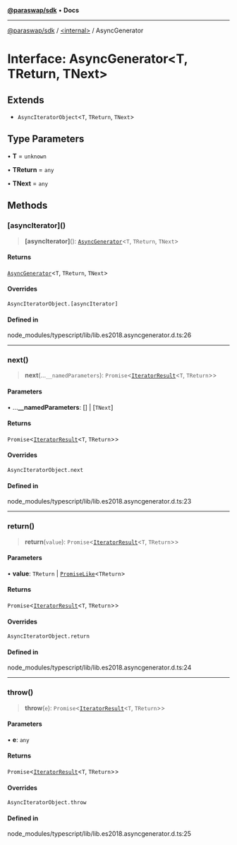 [**@paraswap/sdk**](../../README.md) • **Docs**

***

[@paraswap/sdk](../../globals.md) / [\<internal\>](../README.md) / AsyncGenerator

# Interface: AsyncGenerator\<T, TReturn, TNext\>

## Extends

- `AsyncIteratorObject`\<`T`, `TReturn`, `TNext`\>

## Type Parameters

• **T** = `unknown`

• **TReturn** = `any`

• **TNext** = `any`

## Methods

### \[asyncIterator\]()

> **\[asyncIterator\]**(): [`AsyncGenerator`](AsyncGenerator.md)\<`T`, `TReturn`, `TNext`\>

#### Returns

[`AsyncGenerator`](AsyncGenerator.md)\<`T`, `TReturn`, `TNext`\>

#### Overrides

`AsyncIteratorObject.[asyncIterator]`

#### Defined in

node\_modules/typescript/lib/lib.es2018.asyncgenerator.d.ts:26

***

### next()

> **next**(...`__namedParameters`): `Promise`\<[`IteratorResult`](../type-aliases/IteratorResult.md)\<`T`, `TReturn`\>\>

#### Parameters

• ...**\_\_namedParameters**: [] \| [`TNext`]

#### Returns

`Promise`\<[`IteratorResult`](../type-aliases/IteratorResult.md)\<`T`, `TReturn`\>\>

#### Overrides

`AsyncIteratorObject.next`

#### Defined in

node\_modules/typescript/lib/lib.es2018.asyncgenerator.d.ts:23

***

### return()

> **return**(`value`): `Promise`\<[`IteratorResult`](../type-aliases/IteratorResult.md)\<`T`, `TReturn`\>\>

#### Parameters

• **value**: `TReturn` \| [`PromiseLike`](PromiseLike.md)\<`TReturn`\>

#### Returns

`Promise`\<[`IteratorResult`](../type-aliases/IteratorResult.md)\<`T`, `TReturn`\>\>

#### Overrides

`AsyncIteratorObject.return`

#### Defined in

node\_modules/typescript/lib/lib.es2018.asyncgenerator.d.ts:24

***

### throw()

> **throw**(`e`): `Promise`\<[`IteratorResult`](../type-aliases/IteratorResult.md)\<`T`, `TReturn`\>\>

#### Parameters

• **e**: `any`

#### Returns

`Promise`\<[`IteratorResult`](../type-aliases/IteratorResult.md)\<`T`, `TReturn`\>\>

#### Overrides

`AsyncIteratorObject.throw`

#### Defined in

node\_modules/typescript/lib/lib.es2018.asyncgenerator.d.ts:25
